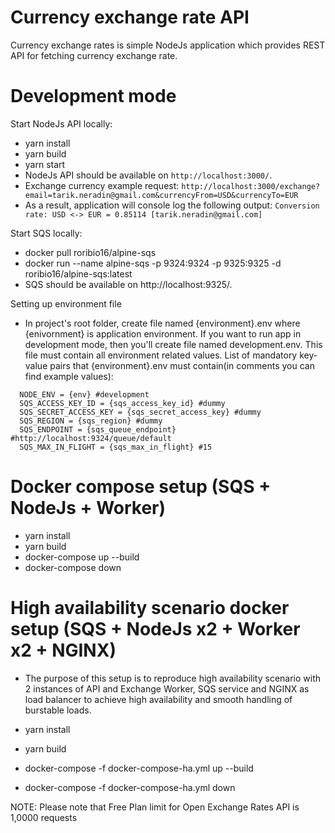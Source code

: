 # Currency exchange rate API

Currency exchange rates is simple NodeJs application which provides REST API for fetching currency exchange rate.

# Development mode

Start NodeJs API locally:

- yarn install
- yarn build
- yarn start
- NodeJs API should be available on `http://localhost:3000/`.
- Exchange currency example request: `http://localhost:3000/exchange?email=tarik.neradin@gmail.com&currencyFrom=USD&currencyTo=EUR`
- As a result, application will console log the following output: `Conversion rate: USD <-> EUR = 0.85114 [tarik.neradin@gmail.com]`

Start SQS locally:

- docker pull roribio16/alpine-sqs
- docker run --name alpine-sqs -p 9324:9324 -p 9325:9325 -d roribio16/alpine-sqs:latest
- SQS should be available on http://localhost:9325/.

Setting up environment file

- In project's root folder, create file named {environment}.env where
  {enivornment} is application environment. If you want to run app in
  development mode, then you'll create file named development.env.
  This file must contain all environment related values.
  List of mandatory key-value pairs that {environment}.env must contain(in comments you can find example values):

```
  NODE_ENV = {env} #development
  SQS_ACCESS_KEY_ID = {sqs_access_key_id} #dummy
  SQS_SECRET_ACCESS_KEY = {sqs_secret_access_key} #dummy
  SQS_REGION = {sqs_region} #dummy
  SQS_ENDPOINT = {sqs_queue_endpoint} #http://localhost:9324/queue/default
  SQS_MAX_IN_FLIGHT = {sqs_max_in_flight} #15
```

# Docker compose setup (SQS + NodeJs + Worker)

- yarn install
- yarn build
- docker-compose up --build
- docker-compose down

# High availability scenario docker setup (SQS + NodeJs x2 + Worker x2 + NGINX)

- The purpose of this setup is to reproduce high availability scenario with 2 instances of API and Exchange Worker, SQS service and NGINX as load balancer to achieve high availability and smooth handling of burstable loads.

- yarn install
- yarn build
- docker-compose -f docker-compose-ha.yml up --build
- docker-compose -f docker-compose-ha.yml down

NOTE:
Please note that Free Plan limit for Open Exchange Rates API is 1,0000 requests
